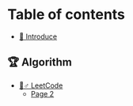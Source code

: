 # Table of contents

* [👋 Introduce](README.md)

## 🏆 Algorithm

* [🚵♂ LeetCode](algorithm/leetcode/README.md)
  * [Page 2](algorithm/leetcode/page-2.md)
